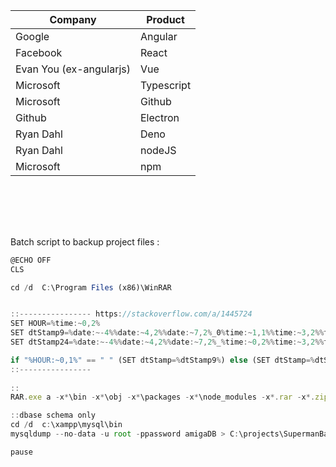 | Company   | Product    |
| --------- | ---------- |
| Google    | Angular    |
| Facebook  | React      |
| Evan You (ex-angularjs) | Vue        |
| Microsoft | Typescript |
| Microsoft | Github     |
| Github    | Electron   |
| Ryan Dahl | Deno       |
| Ryan Dahl | nodeJS     |
| Microsoft | npm        |  
 
&nbsp;  
&nbsp;  
-------
Batch script to backup project files :

```js
@ECHO OFF
CLS

cd /d  C:\Program Files (x86)\WinRAR


::---------------- https://stackoverflow.com/a/1445724
SET HOUR=%time:~0,2%
SET dtStamp9=%date:~-4%%date:~4,2%%date:~7,2%_0%time:~1,1%%time:~3,2%%time:~6,2% 
SET dtStamp24=%date:~-4%%date:~4,2%%date:~7,2%_%time:~0,2%%time:~3,2%%time:~6,2%

if "%HOUR:~0,1%" == " " (SET dtStamp=%dtStamp9%) else (SET dtStamp=%dtStamp24%)
::----------------
 
::
RAR.exe a -x*\bin -x*\obj -x*\packages -x*\node_modules -x*.rar -x*.zip -x*.7z -x*.exe -ep1 "C:\projects\SupermanBackup\%dtStamp%.rar" -s "C:\projects\Superman"

::dbase schema only
cd /d  c:\xampp\mysql\bin
mysqldump --no-data -u root -ppassword amigaDB > C:\projects\SupermanBackup\%dtStamp%.sql

pause
```
